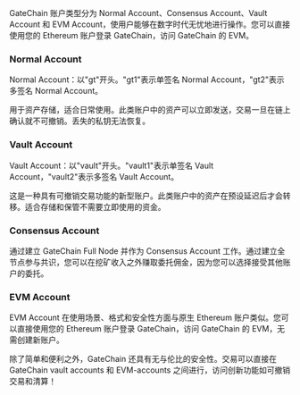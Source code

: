 GateChain 账户类型分为 Normal Account、Consensus Account、Vault Account 和 EVM Account，使用户能够在数字时代无忧地进行操作。您可以直接使用您的 Ethereum 账户登录 GateChain，访问 GateChain 的 EVM。

### Normal Account

Normal Account：以"gt"开头。"gt1"表示单签名 Normal Account，"gt2"表示多签名 Normal Account。

用于资产存储，适合日常使用。此类账户中的资产可以立即发送，交易一旦在链上确认就不可撤销。丢失的私钥无法恢复。

### Vault Account

Vault Account：以"vault"开头。"vault1"表示单签名 Vault Account，"vault2"表示多签名 Vault Account。

这是一种具有可撤销交易功能的新型账户。此类账户中的资产在预设延迟后才会转移。适合存储和保管不需要立即使用的资金。

### Consensus Account

通过建立 GateChain Full Node 并作为 Consensus Account 工作。通过建立全节点参与共识，您可以在挖矿收入之外赚取委托佣金，因为您可以选择接受其他账户的委托。

### EVM Account

EVM Account 在使用场景、格式和安全性方面与原生 Ethereum 账户类似。您可以直接使用您的 Ethereum 账户登录 GateChain，访问 GateChain 的 EVM，无需创建新账户。

除了简单和便利之外，GateChain 还具有无与伦比的安全性。交易可以直接在 GateChain vault accounts 和 EVM-accounts 之间进行，访问创新功能如可撤销交易和清算！
